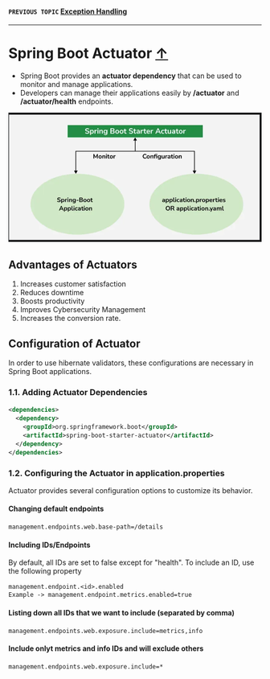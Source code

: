 #### `PREVIOUS TOPIC` [Exception Handling](5_exception-handling.md)
-----

# Spring Boot Actuator [↑](../../../README.md#iv-spring-boot)
- Spring Boot provides an **actuator dependency** that can be used to monitor and manage applications.
- Developers can manage their applications easily by **/actuator** and **/actuator/health** endpoints.

<div align="center">
<img src="actuators.png" alt="actuators"/>
</div>

## Advantages of Actuators
1. Increases customer satisfaction
2. Reduces downtime
3. Boosts productivity
4. Improves Cybersecurity Management
5. Increases the conversion rate.

## Configuration of Actuator
In order to use hibernate validators, these configurations are necessary in Spring Boot applications.

### 1.1. Adding Actuator Dependencies
```xml
<dependencies>
  <dependency>
    <groupId>org.springframework.boot</groupId>
    <artifactId>spring-boot-starter-actuator</artifactId>
  </dependency>
</dependencies>
```

### 1.2. Configuring the Actuator in application.properties
Actuator provides several configuration options to customize its behavior.

#### Changing default endpoints

```text
management.endpoints.web.base-path=/details
```

#### Including IDs/Endpoints
By default, all IDs are set to false except for "health". To include an ID, use the following property
```text
management.endpoint.<id>.enabled
Example -> management.endpoint.metrics.enabled=true
```

#### Listing down all IDs that we want to include (separated by comma)
```text
management.endpoints.web.exposure.include=metrics,info
```

#### Include onlyt metrics and info IDs and will exclude others
```text
management.endpoints.web.exposure.include=*
```














